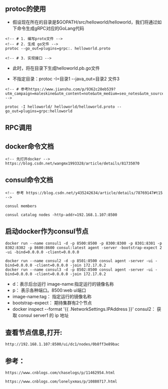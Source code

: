 ##  protoc的使用
- 假设现在所在的目录是$GOPATH/src/helloworld/helloworld，我们将通过如下命令生成gRPC对应的GoLang代码

```
<!-- # 1. 编写proto文件 -->
<!-- # 2. 生成 go文件 -->
protoc --go_out=plugins=grpc:. helloworld.proto

<!-- # 3. 实现接口 -->
```

- 此时，将在目录下生成helloworld.pb.go文件


- 不指定目录：protoc -I=目录1 --java_out=目录2 文件3  


```
<!-- # 参考https://www.jianshu.com/p/9362c28eb539?utm_campaign=maleskine&utm_content=note&utm_medium=seo_notes&utm_source=recommendation -->

protoc -I helloworld/ helloworld/helloworld.proto --go_out=plugins=grpc:helloworld
```

## RPC调用




## docker命令文档
```
<!-- 先打开docker -->
https://blog.csdn.net/wangmx1993328/article/details/81735070
```

## consul命令文档
```
<!-- 参考 https://blog.csdn.net/y435242634/article/details/78769147#t15 -->

consul members

consul catalog nodes -http-addr=192.168.1.107:8500
```

## 启动docker作为consul节点

```
docker run --name consul1 -d -p 8500:8500 -p 8300:8300 -p 8301:8301 -p 8302:8302 -p 8600:8600 consul:latest agent -server -bootstrap-expect 2 -ui -bind=0.0.0.0 -client=0.0.0.0

docker run --name consul2 -d -p 8501:8500 consul agent -server -ui -bind=0.0.0.0 -client=0.0.0.0 -join 172.17.0.2
docker run --name consul3 -d -p 8502:8500 consul agent -server -ui -bind=0.0.0.0 -client=0.0.0.0 -join 172.17.0.2
```

- d：表示后台运行 image-name:指定运行的镜像名称
- p： 表示各种端口。8500:web ui端口 
- image-name:tag： 指定运行的镜像名称
- bootstrap-expect： 期待集群有2个节点
- docker inspect --format '{{ .NetworkSettings.IPAddress }}' consul2： 获取 consul server1 的 ip 地址

## 查看节点信息,打开:
`http://192.168.1.107:8500/ui/dc1/nodes/0b8ff3e89bac`



## 参考：
`https://www.cnblogs.com/chaselogs/p/11462954.html` 

`https://www.cnblogs.com/lonelyxmas/p/10880717.html`